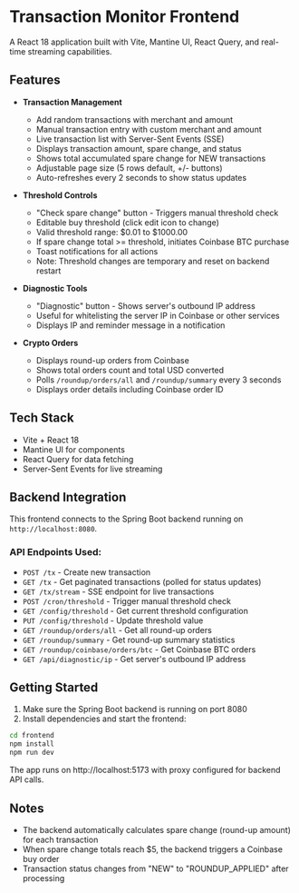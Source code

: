 # Transaction Monitor Frontend

A React 18 application built with Vite, Mantine UI, React Query, and real-time streaming capabilities.

## Features

- **Transaction Management**
  - Add random transactions with merchant and amount
  - Manual transaction entry with custom merchant and amount
  - Live transaction list with Server-Sent Events (SSE)
  - Displays transaction amount, spare change, and status
  - Shows total accumulated spare change for NEW transactions
  - Adjustable page size (5 rows default, +/- buttons)
  - Auto-refreshes every 2 seconds to show status updates
  
- **Threshold Controls**
  - "Check spare change" button - Triggers manual threshold check
  - Editable buy threshold (click edit icon to change)
  - Valid threshold range: $0.01 to $1000.00
  - If spare change total >= threshold, initiates Coinbase BTC purchase
  - Toast notifications for all actions
  - Note: Threshold changes are temporary and reset on backend restart

- **Diagnostic Tools**
  - "Diagnostic" button - Shows server's outbound IP address
  - Useful for whitelisting the server IP in Coinbase or other services
  - Displays IP and reminder message in a notification

- **Crypto Orders**
  - Displays round-up orders from Coinbase
  - Shows total orders count and total USD converted
  - Polls `/roundup/orders/all` and `/roundup/summary` every 3 seconds
  - Displays order details including Coinbase order ID

## Tech Stack

- Vite + React 18
- Mantine UI for components
- React Query for data fetching
- Server-Sent Events for live streaming

## Backend Integration

This frontend connects to the Spring Boot backend running on `http://localhost:8080`.

### API Endpoints Used:
- `POST /tx` - Create new transaction
- `GET /tx` - Get paginated transactions (polled for status updates)
- `GET /tx/stream` - SSE endpoint for live transactions
- `POST /cron/threshold` - Trigger manual threshold check
- `GET /config/threshold` - Get current threshold configuration
- `PUT /config/threshold` - Update threshold value
- `GET /roundup/orders/all` - Get all round-up orders
- `GET /roundup/summary` - Get round-up summary statistics
- `GET /roundup/coinbase/orders/btc` - Get Coinbase BTC orders
- `GET /api/diagnostic/ip` - Get server's outbound IP address

## Getting Started

1. Make sure the Spring Boot backend is running on port 8080
2. Install dependencies and start the frontend:

```bash
cd frontend
npm install
npm run dev
```

The app runs on http://localhost:5173 with proxy configured for backend API calls.

## Notes

- The backend automatically calculates spare change (round-up amount) for each transaction
- When spare change totals reach $5, the backend triggers a Coinbase buy order
- Transaction status changes from "NEW" to "ROUNDUP_APPLIED" after processing